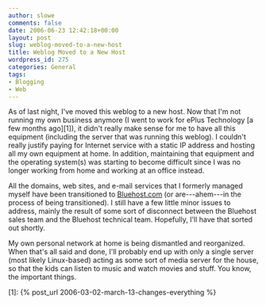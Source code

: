 ```yaml
---
author: slowe
comments: false
date: 2006-06-23 12:42:18+00:00
layout: post
slug: weblog-moved-to-a-new-host
title: Weblog Moved to a New Host
wordpress_id: 275
categories: General
tags:
- Blogging
- Web
---
```


As of last night, I've moved this weblog to a new host. Now that I'm not running my own business anymore (I went to work for ePlus Technology [a few months ago][1]), it didn't really make sense for me to have all this equipment (including the server that was running this weblog). I couldn't really justify paying for Internet service with a static IP address and hosting all my own equipment at home. In addition, maintaining that equipment and the operating system(s) was starting to become difficult since I was no longer working from home and working at an office instead.

All the domains, web sites, and e-mail services that I formerly managed myself have been transitioned to [Bluehost.com](http://www.bluehost.com/) (or are---ahem---in the process of being transitioned). I still have a few little minor issues to address, mainly the result of some sort of disconnect between the Bluehost sales team and the Bluehost technical team. Hopefully, I'll have that sorted out shortly.

My own personal network at home is being dismantled and reorganized. When that's all said and done, I'll probably end up with only a single server (most likely Linux-based) acting as some sort of media server for the house, so that the kids can listen to music and watch movies and stuff. You know, the important things.

[1]: {% post_url 2006-03-02-march-13-changes-everything %}
